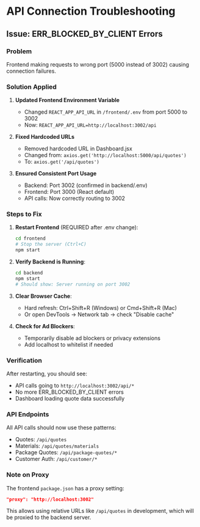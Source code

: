 # API Connection Troubleshooting

## Issue: ERR_BLOCKED_BY_CLIENT Errors

### Problem
Frontend making requests to wrong port (5000 instead of 3002) causing connection failures.

### Solution Applied

1. **Updated Frontend Environment Variable**
   - Changed `REACT_APP_API_URL` in `/frontend/.env` from port 5000 to 3002
   - Now: `REACT_APP_API_URL=http://localhost:3002/api`

2. **Fixed Hardcoded URLs**
   - Removed hardcoded URL in Dashboard.jsx
   - Changed from: `axios.get('http://localhost:5000/api/quotes')`
   - To: `axios.get('/api/quotes')`

3. **Ensured Consistent Port Usage**
   - Backend: Port 3002 (confirmed in backend/.env)
   - Frontend: Port 3000 (React default)
   - API calls: Now correctly routing to 3002

### Steps to Fix

1. **Restart Frontend** (REQUIRED after .env change):
   ```bash
   cd frontend
   # Stop the server (Ctrl+C)
   npm start
   ```

2. **Verify Backend is Running**:
   ```bash
   cd backend
   npm start
   # Should show: Server running on port 3002
   ```

3. **Clear Browser Cache**:
   - Hard refresh: Ctrl+Shift+R (Windows) or Cmd+Shift+R (Mac)
   - Or open DevTools → Network tab → check "Disable cache"

4. **Check for Ad Blockers**:
   - Temporarily disable ad blockers or privacy extensions
   - Add localhost to whitelist if needed

### Verification

After restarting, you should see:
- API calls going to `http://localhost:3002/api/*`
- No more ERR_BLOCKED_BY_CLIENT errors
- Dashboard loading quote data successfully

### API Endpoints

All API calls should now use these patterns:
- Quotes: `/api/quotes`
- Materials: `/api/quotes/materials`
- Package Quotes: `/api/package-quotes/*`
- Customer Auth: `/api/customer/*`

### Note on Proxy

The frontend `package.json` has a proxy setting:
```json
"proxy": "http://localhost:3002"
```

This allows using relative URLs like `/api/quotes` in development, which will be proxied to the backend server.
